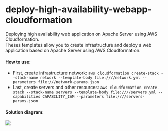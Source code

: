 # deploy-high-availability-webapp-cloudformation
Deploying high availability web application on Apache Server using AWS Cloudformation.
<br/>
Theses templates allow you to create infrastructure and deploy a web application based on Apache Server using AWS Cloudformation.
<br/>
<h4>How to use:</h4>
<ul>
  <li>First, create infrastructure network: <code>aws cloudformation create-stack --stack-name network --template-body file:///<your-path>/network.yml --parameters file:///<your-path>network-params.json</code></li>
    <li>Last, create servers and other resources: <code>aws cloudformation create-stack --stack-name servers --template-body file:///<your-path>/servers.yml --capabilities CAPABILITY_IAM --parameters file:///<your-path>/servers-params.json</code></li>  
 </ul>
<h4>Solution diagram:</h4>
<img src="https://github.com/Waelson/deploy-high-availability-webapp-cloudformation/blob/master/diagram.png">

